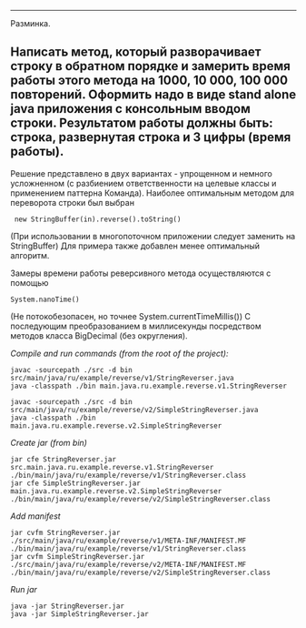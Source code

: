 ----
Разминка.

Написать метод, который разворачивает строку в обратном порядке и замерить время работы этого метода на 1000, 10 000,
100 000 повторений. Оформить надо в виде stand alone java приложения с консольным вводом строки. Результатом работы
должны быть: строка, развернутая строка и 3 цифры (время работы).
---

Решение представлено в двух вариантах - упрощенном и немного усложненном (с разбиением ответственности на целевые классы
и применением паттерна Команда). Наиболее оптимальным методом для переворота строки был выбран

     new StringBuffer(in).reverse().toString()

(При использовании в многопоточном приложении следует заменить на StringBuffer)
Для примера также добавлен менее оптимальный алгоритм.

Замеры времени работы реверсивного метода осуществляются с помощью

    System.nanoTime()

(Не потокобезопасен, но точнее System.currentTimeMillis())
С последующим преобразованием в миллисекунды посредством методов класса BigDecimal (без округления).

*Compile and run commands (from the root of the project):*

    javac -sourcepath ./src -d bin src/main/java/ru/example/reverse/v1/StringReverser.java
    java -classpath ./bin main.java.ru.example.reverse.v1.StringReverser

    javac -sourcepath ./src -d bin src/main/java/ru/example/reverse/v2/SimpleStringReverser.java
    java -classpath ./bin main.java.ru.example.reverse.v2.SimpleStringReverser


*Create jar (from bin)*

    jar cfe StringReverser.jar src.main.java.ru.example.reverse.v1.StringReverser ./bin/main/java/ru/example/reverse/v1/StringReverser.class
    jar cfe SimpleStringReverser.jar main.java.ru.example.reverse.v2.SimpleStringReverser ./bin/main/java/ru/example/reverse/v2/SimpleStringReverser.class

*Add manifest*

    jar cvfm StringReverser.jar ./src/main/java/ru/example/reverse/v1/META-INF/MANIFEST.MF ./bin/main/java/ru/example/reverse/v1/StringReverser.class
    jar cvfm SimpleStringReverser.jar ./src/main/java/ru/example/reverse/v2/META-INF/MANIFEST.MF ./bin/main/java/ru/example/reverse/v2/SimpleStringReverser.class

*Run jar*

    java -jar StringReverser.jar
    java -jar SimpleStringReverser.jar

